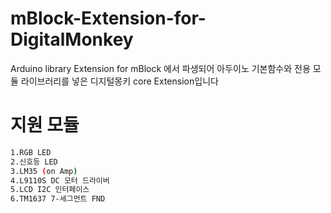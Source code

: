 # mBlock-Extension-for-DigitalMonkey
Arduino library Extension for mBlock 에서 파생되어 아두이노 기본함수와 전용 모듈 라이브러리를 넣은 디지털몽키 core Extension입니다
# 지원 모듈
```sh
1.RGB LED
2.신호등 LED
3.LM35 (on Amp)
4.L9110S DC 모터 드라이버
5.LCD I2C 인터페이스
6.TM1637 7-세그먼트 FND
```

